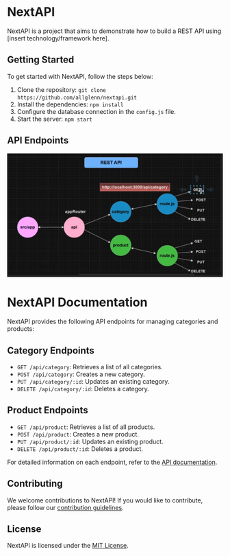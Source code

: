 # NextAPI

NextAPI is a project that aims to demonstrate how to build a REST API using [insert technology/framework here]. 

## Getting Started

To get started with NextAPI, follow the steps below:

1. Clone the repository: `git clone https://github.com/allglenn/nextapi.git`
2. Install the dependencies: `npm install`
3. Configure the database connection in the `config.js` file.
4. Start the server: `npm start`

## API Endpoints

![Plan](plan.png)

# NextAPI Documentation

NextAPI provides the following API endpoints for managing categories and products:


## Category Endpoints

- `GET /api/category`: Retrieves a list of all categories.
- `POST /api/category`: Creates a new category.
- `PUT /api/category/:id`: Updates an existing category.
- `DELETE /api/category/:id`: Deletes a category.

## Product Endpoints

- `GET /api/product`: Retrieves a list of all products.
- `POST /api/product`: Creates a new product.
- `PUT /api/product/:id`: Updates an existing product.
- `DELETE /api/product/:id`: Deletes a product.


For detailed information on each endpoint, refer to the [API documentation](/docs/api.md).

## Contributing

We welcome contributions to NextAPI! If you would like to contribute, please follow our [contribution guidelines](/CONTRIBUTING.md).

## License

NextAPI is licensed under the [MIT License](/LICENSE).
